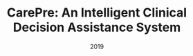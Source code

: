 ---
title: "CarePre: An Intelligent Clinical Decision Assistance System"
collection: publications
excerpt: 'Zhuochen Jin, Shuyuan Cui, Shunan Guo, David Gotz, Jimeng Sun, and Nan Cao'
date: 2019
citation: 'Zhuochen Jin, Shuyuan Cui, Shunan Guo, David Gotz, Jimeng Sun, and Nan Cao, CarePre: An Intelligent Clinical Decision Assistance System, ACM Transactions on Computing for Healthcare, 2019'
---